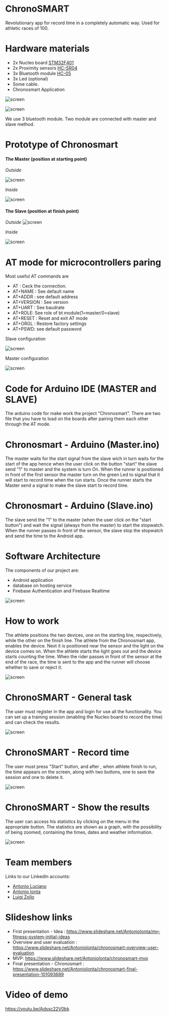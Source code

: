 # ChronoSMART

Revolutionary app for record time in a completely automatic way.
Used for athletic races of 100.

# Hardware materials
- 2x Nucleo board [STM32F401](http://www.st.com/en/microcontrollers/stm32f401.html?querycriteria=productId=LN1810) 
- 2x Proximity sensors [HC-SR04](http://www.radiofo.it/files/articoli/sku026931new.pdf) 
- 3x Bluetooth module [HC-05](https://components101.com/wireless/hc-05-bluetooth-module)
- 3x Led (optional)
- Some cable.  
- Chronosmart Application

![screen](https://github.com/theanto/ChronoSMART/blob/master/Screenshot/photo_2018-06-07_11-32-24.jpg) 


![screen](https://github.com/theanto/ChronoSMART/blob/master/Screenshot/arduino-hc05-kullanc4b1mc4b1.jpg "Architecture")

We use 3 bluetooth module.
Two module are connected with master and slave method.

# Prototype of Chronosmart

#### The Master (position at starting point) 


*Outside*

![screen](https://github.com/theanto/ChronoSMART/blob/master/Screenshot/photo_2018-06-05_14-44-19.jpg "Master")

*Inside*


![screen](https://github.com/theanto/ChronoSMART/blob/master/Screenshot/photo_2018-06-05_14-44-26.jpg "Master")

#### The Slave (position at finish point) 


*Outside*
![screen](https://github.com/theanto/ChronoSMART/blob/master/Screenshot/photo_2018-06-05_14-44-29.jpg "Slave")

*Inside*


![screen](https://github.com/theanto/ChronoSMART/blob/master/Screenshot/photo_2018-06-05_14-44-23.jpg "Slave")

# AT mode for microcontrollers paring

Most useful AT commands are

- AT : Ceck the connection.
- AT+NAME : See default name
- AT+ADDR : see default address
- AT+VERSION : See version
- AT+UART : See baudrate
- AT+ROLE: See role of bt module(1=master/0=slave)
- AT+RESET : Reset and exit AT mode
- AT+ORGL : Restore factory settings
- AT+PSWD: see default password

Slave configuration 

![screen](https://howtomechatronics.com/wp-content/uploads/2016/04/Slave-Configuration-HC-05-Bluetooth-Module-Arduino.png )

Master configuration 

![screen](https://howtomechatronics.com/wp-content/uploads/2016/04/Master-Configuration-HC-05-Bluetooth-Module-Arduino.png )



# Code for Arduino IDE (MASTER and SLAVE)

The arduino code for make work the project "Chronosmart".
There are two file that you have to load on the boards after pairing them each other through the AT mode.

# Chronosmart - Arduino (Master.ino)
The master waits for the start signal from the slave wich in turn waits for the start of the app hence when the user click on the button "start" the slave send "1" to master and the system is turn On. When the runner is positioned in front of the first sensor the master turn on the green Led to signal that it will start to record time when the run starts.
Once the runner starts the Master send a signal to make the slave start to record time.


# Chronosmart - Arduino (Slave.ino)
The slave send the "1" to the master (when the user click on the "start button") and wait the signal (always from the master) to start the stopwatch. When the runner passes in front of the sensor, the slave stop the stopwatch and send the time to the Android app.


# Software Architecture 

The components of our project are:

- Android application
- database on hosting service
- Firebase Authentication and Firebase Realtime 

![screen]( https://github.com/theanto/ChronoSMART/blob/master/Screenshot/photo_2018-06-07_11-32-27.jpg )

# How to work

The athlete positions the two devices, one on the starting line, respectively, while the other on the finish line.
The athlete from the Chronosmart app, enables the device. Next it is positioned near the sensor and the light on the device comes on. When the athlete starts the light goes out and the device starts counting the time.
When the rider passes in front of the sensor at the end of the race, the time is sent to the app and the runner will choose whether to save or reject it.

![screen](https://github.com/theanto/ChronoSMART/blob/master/Screenshot/photo_2018-06-07_11-32-18.jpg "Architecture")



# ChronoSMART - General task


The user must register in the app and login for use all the functionality. You can set up a training session (enabling the Nucleo board to record the time) and can check the results.


![screen](https://github.com/theanto/ChronoSMART/blob/master/Screenshot/Screenshot.jpg "ScreenApp")


# ChronoSMART - Record time

The user must press "Start" button, and after , when athlete finish to run, the time appears on the screen, along with two buttons, one to save the session and one to delete it.

![screen](https://github.com/theanto/ChronoSMART/blob/master/Screenshot/recordtime.jpg "Record Time")


# ChronoSMART - Show the results

The user can access his statistics by clicking on the menu in the appropriate button.
The statistics are shown as a graph, with the possibility of being zoomed, containing the times, dates and weather information.

![screen](https://github.com/theanto/ChronoSMART/blob/master/Screenshot/6s.jpg "Result")


# Team members 

Links to our LinkedIn accounts:

- [Antonio Luciano](https://www.linkedin.com/in/antonio-luciano-b04bb915a/) 
- [Antonio Ionta](https://www.linkedin.com/in/antonio-ionta-a349b515a/) 
- [Luigi Zollo](https://www.linkedin.com/in/luigi-zollo-85056915a/) 

# Slideshow links

- First presentation - Idea : https://www.slideshare.net/AntonioIonta/my-fitness-system-initial-ideas
- Overview and user evaluation : https://www.slideshare.net/AntonioIonta/chronosmart-overview-user-evaluation
- MVP: https://www.slideshare.net/AntonioIonta/chronosmart-mvp
- Final presentation - Chronosmart : https://www.slideshare.net/AntonioIonta/chronosmart-final-presentation-101093689

# Video of demo
https://youtu.be/Adssc22V0bk
